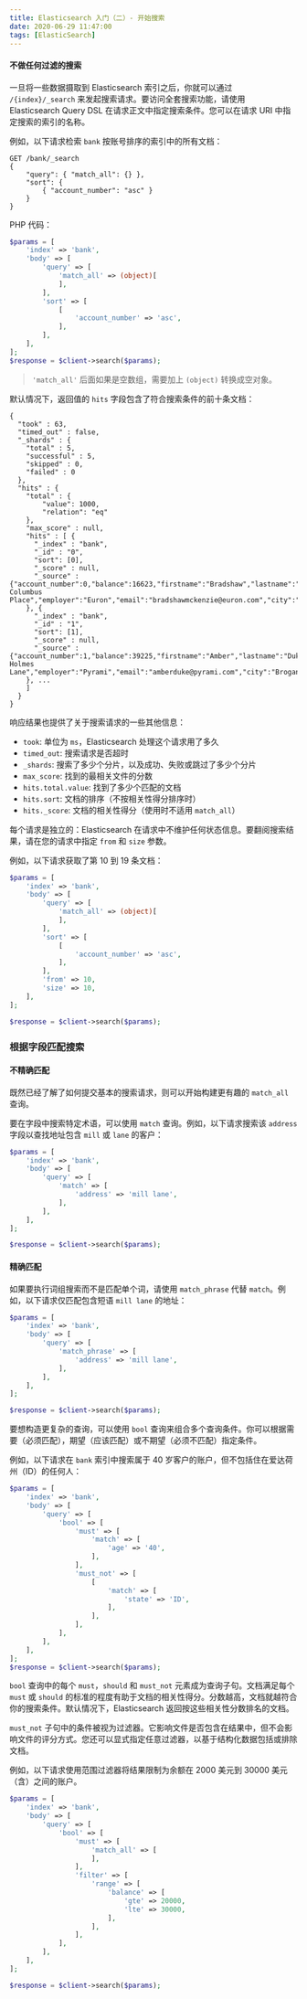 ```yaml
---
title: Elasticsearch 入门（二）- 开始搜索
date: 2020-06-29 11:47:00
tags: [ElasticSearch]
---
```


#### 不做任何过滤的搜索

一旦将一些数据摄取到 Elasticsearch 索引之后，你就可以通过 `/{index}/_search` 来发起搜索请求。要访问全套搜索功能，请使用 Elasticsearch Query DSL 在请求正文中指定搜索条件。您可以在请求 URI 中指定搜索的索引的名称。

例如，以下请求检索 `bank` 按账号排序的索引中的所有文档：

```
GET /bank/_search
{
    "query": { "match_all": {} },
    "sort": {
        { "account_number": "asc" }
    }
}
```

PHP 代码：

```PHP
$params = [
    'index' => 'bank',
    'body' => [
        'query' => [
            'match_all' => (object)[
            ],
        ],
        'sort' => [
            [
                'account_number' => 'asc',
            ],
        ],
    ],
];
$response = $client->search($params);
```

> `'match_all'` 后面如果是空数组，需要加上 `(object)` 转换成空对象。

默认情况下，返回值的 `hits` 字段包含了符合搜索条件的前十条文档：

```
{
  "took" : 63,
  "timed_out" : false,
  "_shards" : {
    "total" : 5,
    "successful" : 5,
    "skipped" : 0,
    "failed" : 0
  },
  "hits" : {
    "total" : {
        "value": 1000,
        "relation": "eq"
    },
    "max_score" : null,
    "hits" : [ {
      "_index" : "bank",
      "_id" : "0",
      "sort": [0],
      "_score" : null,
      "_source" : {"account_number":0,"balance":16623,"firstname":"Bradshaw","lastname":"Mckenzie","age":29,"gender":"F","address":"244 Columbus Place","employer":"Euron","email":"bradshawmckenzie@euron.com","city":"Hobucken","state":"CO"}
    }, {
      "_index" : "bank",
      "_id" : "1",
      "sort": [1],
      "_score" : null,
      "_source" : {"account_number":1,"balance":39225,"firstname":"Amber","lastname":"Duke","age":32,"gender":"M","address":"880 Holmes Lane","employer":"Pyrami","email":"amberduke@pyrami.com","city":"Brogan","state":"IL"}
    }, ...
    ]
  }
}
```

响应结果也提供了关于搜索请求的一些其他信息：

* `took`: 单位为 `ms`，Elasticsearch 处理这个请求用了多久
* `timed_out`: 搜索请求是否超时
* `_shards`: 搜索了多少个分片，以及成功、失败或跳过了多少个分片
* `max_score`: 找到的最相关文件的分数
* `hits.total.value`: 找到了多少个匹配的文档
* `hits.sort`: 文档的排序（不按相关性得分排序时）
* `hits._score`: 文档的相关性得分（使用时不适用 `match_all`）

每个请求是独立的：Elasticsearch 在请求中不维护任何状态信息。要翻阅搜索结果，请在您的请求中指定 `from` 和 `size` 参数。

例如，以下请求获取了第 10 到 19 条文档：

```PHP
$params = [
    'index' => 'bank',
    'body' => [
        'query' => [
            'match_all' => (object)[
            ],
        ],
        'sort' => [
            [
                'account_number' => 'asc',
            ],
        ],
        'from' => 10,
        'size' => 10,
    ],
];

$response = $client->search($params);
```

### 根据字段匹配搜索

#### 不精确匹配

既然已经了解了如何提交基本的搜索请求，则可以开始构建更有趣的 `match_all` 查询。

要在字段中搜索特定术语，可以使用 `match` 查询。例如，以下请求搜索该 `address` 字段以查找地址包含 `mill` 或 `lane` 的客户：

```PHP
$params = [
    'index' => 'bank',
    'body' => [
        'query' => [
            'match' => [
                'address' => 'mill lane',
            ],
        ],
    ],
];

$response = $client->search($params);
```


#### 精确匹配

如果要执行词组搜索而不是匹配单个词，请使用 `match_phrase` 代替 `match`。例如，以下请求仅匹配包含短语 `mill lane` 的地址：

```PHP
$params = [
    'index' => 'bank',
    'body' => [
        'query' => [
            'match_phrase' => [
                'address' => 'mill lane',
            ],
        ],
    ],
];

$response = $client->search($params);
```


要想构造更复杂的查询，可以使用 `bool` 查询来组合多个查询条件。你可以根据需要（必须匹配），期望（应该匹配）或不期望（必须不匹配）指定条件。

例如，以下请求在 `bank` 索引中搜索属于 40 岁客户的账户，但不包括住在爱达荷州（ID）的任何人：

```PHP
$params = [
    'index' => 'bank',
    'body' => [
        'query' => [
            'bool' => [
                'must' => [
                    'match' => [
                        'age' => '40',
                    ],
                ],
                'must_not' => [
                    [
                        'match' => [
                            'state' => 'ID',
                        ],
                    ],
                ],
            ],
        ],
    ],
];
$response = $client->search($params);
```

`bool` 查询中的每个 `must`，`should` 和 `must_not` 元素成为查询子句。文档满足每个 `must` 或 `should` 的标准的程度有助于文档的相关性得分。分数越高，文档就越符合你的搜索条件。默认情况下，Elasticsearch 返回按这些相关性分数排名的文档。

`must_not` 子句中的条件被视为过滤器。它影响文件是否包含在结果中，但不会影响文件的评分方式。您还可以显式指定任意过滤器，以基于结构化数据包括或排除文档。

例如，以下请求使用范围过滤器将结果限制为余额在 2000 美元到 30000 美元（含）之间的账户。

```PHP
$params = [
    'index' => 'bank',
    'body' => [
        'query' => [
            'bool' => [
                'must' => [
                    'match_all' => [
                    ],
                ],
                'filter' => [
                    'range' => [
                        'balance' => [
                            'gte' => 20000,
                            'lte' => 30000,
                        ],
                    ],
                ],
            ],
        ],
    ],
];

$response = $client->search($params);
```
